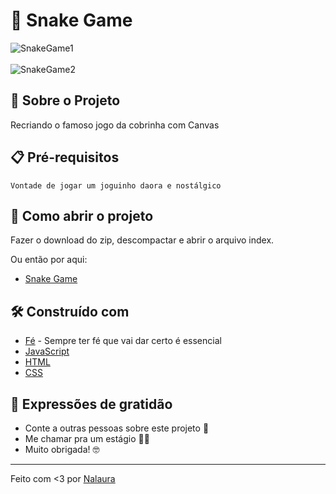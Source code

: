 # 🐍 Snake Game

![SnakeGame1](https://user-images.githubusercontent.com/80932554/145699269-8a7f4d6e-7904-4dce-8ecd-3fbd29bc5652.jpg) <br/> <br/>
![SnakeGame2](https://user-images.githubusercontent.com/80932554/145699278-297d9ed2-3df1-4027-8648-98cb854b358c.jpg)

## 🚀 Sobre o Projeto

Recriando o famoso jogo da cobrinha com Canvas

## 📋 Pré-requisitos

```
Vontade de jogar um joguinho daora e nostálgico
```

## 🔧 Como abrir o projeto

Fazer o download do zip, descompactar e abrir o arquivo index. <br/>

Ou então por aqui: 

* [Snake Game](https://alofrrr.github.io/SnakeGame/)

## 🛠️ Construído com

* [Fé](https://www.youtube.com/watch?v=xV7ZzeBR3oc) - Sempre ter fé que vai dar certo é essencial
* [JavaScript](https://devdocs.io/javascript/) 
* [HTML](https://devdocs.io/html/) 
* [CSS](https://devdocs.io/css/) 


## 🎁 Expressões de gratidão

* Conte a outras pessoas sobre este projeto 📢
* Me chamar pra um estágio 👩‍💻
* Muito obrigada! 🤓

---
Feito com <3 por [Nalaura](https://www.linkedin.com/in/ana-laura-oliveira-ferreira-a70b69174/)
